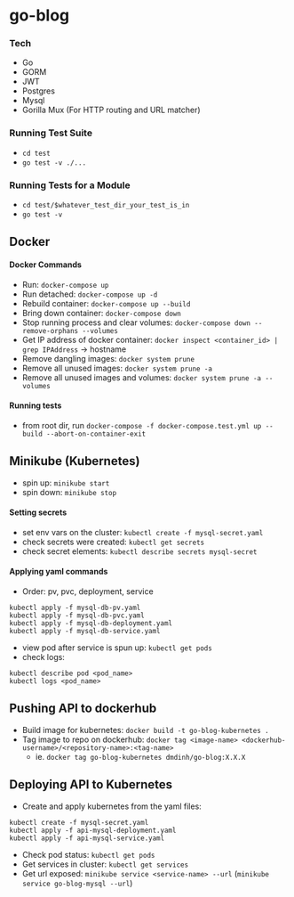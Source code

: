 # go-blog

### Tech
- Go
- GORM
- JWT
- Postgres
- Mysql
- Gorilla Mux (For HTTP routing and URL matcher)


### Running Test Suite
- `cd test`
- `go test -v ./...`

### Running Tests for a Module
- `cd test/$whatever_test_dir_your_test_is_in`
- `go test -v`

## Docker
#### Docker Commands
- Run: `docker-compose up`
- Run detached: `docker-compose up -d`
- Rebuild container: `docker-compose up --build`
- Bring down container: `docker-compose down`
- Stop running process and clear volumes: `docker-compose down --remove-orphans --volumes`
- Get IP address of docker container: `docker inspect <container_id> | grep IPAddress` -> hostname
- Remove dangling images: `docker system prune`
- Remove all unused images: `docker system prune -a`
- Remove all unused images and volumes: `docker system prune -a --volumes`

#### Running tests
- from root dir, run `docker-compose -f docker-compose.test.yml up --build --abort-on-container-exit`

## Minikube (Kubernetes)
- spin up: `minikube start`
- spin down: `minikube stop`

#### Setting secrets
- set env vars on the cluster: `kubectl create -f mysql-secret.yaml`
- check secrets were created: `kubectl get secrets`
- check secret elements: `kubectl describe secrets mysql-secret`

#### Applying yaml commands
- Order: pv, pvc, deployment, service
```
kubectl apply -f mysql-db-pv.yaml
kubectl apply -f mysql-db-pvc.yaml
kubectl apply -f mysql-db-deployment.yaml
kubectl apply -f mysql-db-service.yaml
```
- view pod after service is spun up: `kubectl get pods`
- check logs:
```
kubectl describe pod <pod_name>
kubectl logs <pod_name>
```

## Pushing API to dockerhub
- Build image for kubernetes: `docker build -t go-blog-kubernetes .`
- Tag image to repo on dockerhub: `docker tag <image-name> <dockerhub-username>/<repository-name>:<tag-name>`
  - ie. `docker tag go-blog-kubernetes dmdinh/go-blog:X.X.X`

## Deploying API to Kubernetes
- Create and apply kubernetes from the yaml files:
```
kubectl create -f mysql-secret.yaml
kubectl apply -f api-mysql-deployment.yaml
kubectl apply -f api-mysql-service.yaml
```

- Check pod status: `kubectl get pods`
- Get services in cluster: `kubectl get services`
- Get url exposed: `minikube service <service-name> --url` (`minikube service go-blog-mysql --url`)
